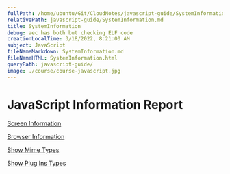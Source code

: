 ```yaml
---
fullPath: /home/ubuntu/Git/CloudNotes/javascript-guide/SystemInformation.md
relativePath: javascript-guide/SystemInformation.md
title: SystemInformation
debug: aec has both but checking ELF code
creationLocalTime: 3/18/2022, 8:21:00 AM
subject: JavaScript
fileNameMarkdown: SystemInformation.md
fileNameHTML: SystemInformation.html
queryPath: javascript-guide/
image: ./course/course-javascript.jpg
---
```


<!-- toc -->
<!-- tocstop -->

JavaScript Information Report
=============================

[Screen Information](ScreenData.html)

[Browser Information](NavigatorInfo.html)

[Show Mime Types](ShowMimeTypes.html)

[Show Plug Ins Types](ShowPlugIns.html)
